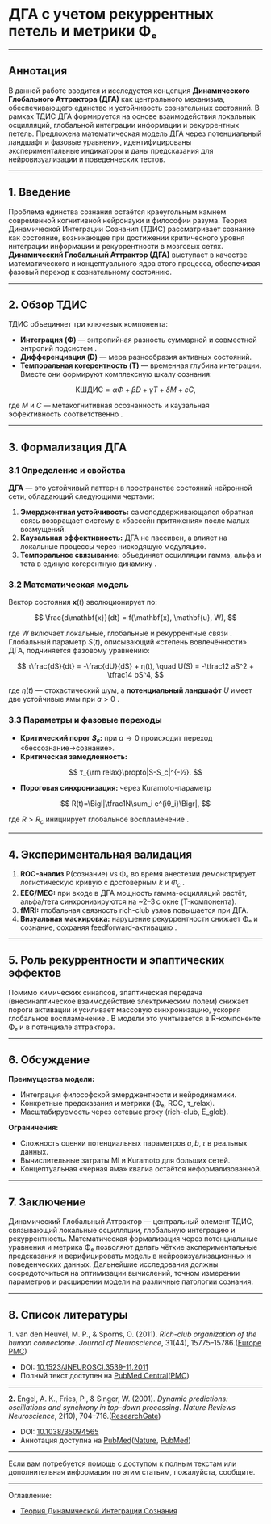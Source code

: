 # ДГА с учетом рекуррентных петель и метрики Φₑ

---

## Аннотация

В данной работе вводится и исследуется концепция **Динамического Глобального Аттрактора (ДГА)** как центрального механизма, обеспечивающего единство и устойчивость сознательных состояний. В рамках ТДИС ДГА формируется на основе взаимодействия локальных осцилляций, глобальной интеграции информации и рекуррентных петель. Предложена математическая модель ДГА через потенциальный ландшафт и фазовые уравнения, идентифицированы экспериментальные индикаторы и даны предсказания для нейровизуализации и поведенческих тестов.

---


## 1. Введение

Проблема единства сознания остаётся краеугольным камнем современной когнитивной нейронауки и философии разума. Теория Динамической Интеграции Сознания (ТДИС) рассматривает сознание как состояние, возникающее при достижении критического уровня интеграции информации и рекуррентности в мозговых сетях. **Динамический Глобальный Аттрактор (ДГА)** выступает в качестве математического и концептуального ядра этого процесса, обеспечивая фазовый переход к сознательному состоянию.

---

## 2. Обзор ТДИС

ТДИС объединяет три ключевых компонента:

* **Интеграция (Φ)** — энтропийная разность суммарной и совместной энтропий подсистем .
* **Дифференциация (D)** — мера разнообразия активных состояний.
* **Темпоральная когерентность (T)** — временная глубина интеграции.
  Вместе они формируют комплексную шкалу сознания:

$$
\mathrm{КШДИС} = αΦ + βD + γT + δM + εC,
$$

где $M$ и $C$ — метакогнитивная осознанность и каузальная эффективность соответственно .

---

## 3. Формализация ДГА

### 3.1 Определение и свойства

**ДГА** — это устойчивый паттерн в пространстве состояний нейронной сети, обладающий следующими чертами:

1. **Эмерджентная устойчивость:** самоподдерживающаяся обратная связь возвращает систему в «бассейн притяжения» после малых возмущений.
2. **Каузальная эффективность:** ДГА не пассивен, а влияет на локальные процессы через нисходящую модуляцию.
3. **Темпоральное связывание:** объединяет осцилляции гамма, альфа и тета в единую когерентную динамику .

### 3.2 Математическая модель

Вектор состояния $\mathbf{x}(t)$ эволюционирует по:

$$
\frac{d\mathbf{x}}{dt} = f(\mathbf{x}, \mathbf{u}, W),
$$

где $W$ включает локальные, глобальные и рекуррентные связи .
Глобальный параметр $S(t)$, описывающий «степень вовлечённости» ДГА, подчиняется фазовому уравнению:

$$
τ\frac{dS}{dt} = -\frac{dU}{dS} + η(t),
\quad
U(S) = -\tfrac12 aS^2 + \tfrac14 bS^4,
$$

где $η(t)$ — стохастический шум, а **потенциальный ландшафт** $U$ имеет две устойчивые ямы при $a>0$ .

### 3.3 Параметры и фазовые переходы

* **Критический порог $S_c$:** при $a\to0$ происходит переход «бессознание→сознание».
* **Критическая замедленность:**

$$
τ_{\rm relax}\propto|S-S_c|^{-½}.
$$

* **Пороговая синхронизация:** через Kuramoto-параметр

$$
R(t)=\Bigl|\tfrac1N\sum_i e^{iθ_i}\Bigr|,
$$

где $R>R_c$ инициирует глобальное воспламенение .

---

## 4. Экспериментальная валидация

1. **ROC-анализ** P(сознание) vs Φₑ во время анестезии демонстрирует логистическую кривую с достоверным $k$ и $Φ_c$ .
2. **EEG/MEG:** при входе в ДГА мощность гамма-осцилляций растёт, альфа/тета синхронизируются на \~2–3 с окне (T-компонента).
3. **fMRI:** глобальная связность rich-club узлов повышается при ДГА.
4. **Визуальная маскировка:** нарушение рекуррентности снижает Φₑ и сознание, сохраняя feedforward-активацию .

---

## 5. Роль рекуррентности и эпаптических эффектов

Помимо химических синапсов, эпаптическая передача (внесинаптическое взаимодействие электрическим полем) снижает пороги активации и усиливает массовую синхронизацию, ускоряя глобальное воспламенение . В модели это учитывается в R-компоненте Φₑ и в потенциале аттрактора.

---

## 6. Обсуждение

**Преимущества модели:**

* Интеграция философской эмерджентности и нейродинамики.
* Конкретные предсказания и метрики (Φₑ, ROC, τ\_relax).
* Масштабируемость через сетевые proxy (rich-club, E\_glob).

**Ограничения:**

* Сложность оценки потенциальных параметров $a,b,τ$ в реальных данных.
* Вычислительные затраты MI и Kuramoto для больших сетей.
* Концептуальная «черная яма» квалиа остаётся неформализованной.

---

## 7. Заключение

Динамический Глобальный Аттрактор — центральный элемент ТДИС, связывающий локальные осцилляции, глобальную интеграцию и рекуррентность. Математическая формализация через потенциальные уравнения и метрика Φₑ позволяют делать чёткие экспериментальные предсказания и верифицировать модель в нейровизуализационных и поведенческих данных. Дальнейшие исследования должны сосредоточиться на оптимизации вычислений, точном измерении параметров и расширении модели на различные патологии сознания.

---

## 8. Список литературы


**1.** van den Heuvel, M. P., & Sporns, O. (2011). *Rich-club organization of the human connectome*. *Journal of Neuroscience*, 31(44), 15775–15786.([Europe PMC][1])

* DOI: [10.1523/JNEUROSCI.3539-11.2011](https://doi.org/10.1523/JNEUROSCI.3539-11.2011)
* Полный текст доступен на [PubMed Central](https://www.ncbi.nlm.nih.gov/pmc/articles/PMC6623027/)([PMC][2])

---

**2.** Engel, A. K., Fries, P., & Singer, W. (2001). *Dynamic predictions: oscillations and synchrony in top–down processing*. *Nature Reviews Neuroscience*, 2(10), 704–716.([ResearchGate][3])

* DOI: [10.1038/35094565](https://doi.org/10.1038/35094565)
* Аннотация доступна на [PubMed](https://pubmed.ncbi.nlm.nih.gov/11584308/)([Nature][4], [PubMed][5])

---

Если вам потребуется помощь с доступом к полным текстам или дополнительная информация по этим статьям, пожалуйста, сообщите.

[1]: https://europepmc.org/article/MED/22049421 "Rich-club organization of the human connectome. - Abstract - Europe PMC"
[2]: https://pmc.ncbi.nlm.nih.gov/articles/PMC6623027/ "Rich-Club Organization of the Human Connectome - PMC"
[3]: https://www.researchgate.net/publication/31937849_Engel_AK_Fries_P_Singer_W_Dynamic_predictions_oscillations_and_synchrony_in_top-down_processing_Nat_Rev_Neurosci_2_704-716 "(PDF) Engel, A.K., Fries, P. & Singer, W. Dynamic predictions: oscillations and synchrony in top-down processing. Nat. Rev. Neurosci. 2, 704-716"
[4]: https://www.nature.com/articles/35094565?code=00a6e349-6b5e-481c-8a85-18a83ae6b5f1&error=cookies_not_supported "Dynamic predictions: Oscillations and synchrony in top–down processing | Nature Reviews Neuroscience"
[5]: https://pubmed.ncbi.nlm.nih.gov/11584308/ "Dynamic predictions: oscillations and synchrony in top-down processing - PubMed"


---

Оглавление:

- [Теория Динамической Интеграции Сознания](/Theory-Of-Dynamic-Integration-Of-Consciousness/README.md)
